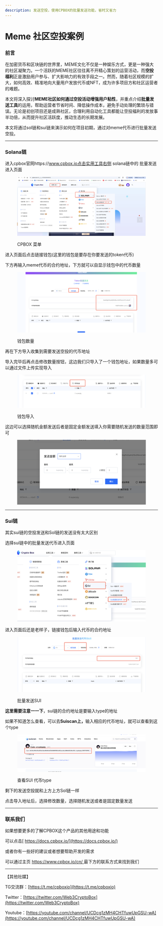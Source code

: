```yaml
---
description: 发送空投，使用CPBOX的批量发送功能，省时又省力
---
```


# Meme 社区空投案例

### 前言

在加密货币和区块链的世界里，MEME文化不仅是一种娱乐方式，更是一种强大的社区凝聚力。一个活跃的MEME社区往往离不开精心策划的运营活动，而**空投福利**正是激励用户参与、扩大影响力的有效手段之一。然而，随着社区规模的扩大，如何高效、精准地向大量用户发放代币或NFT，成为许多项目方和社区运营者的难题。

本文将深入探讨**MEME社区如何通过空投活动增强用户粘性**，并重点介绍**批量发送工具**的运用，帮助运营者节省时间、降低操作成本，避免手动处理的繁琐与错误。无论是初创项目还是成熟社区，合理利用自动化工具都能让空投福利的发放事半功倍，从而提升社区活跃度，推动生态的长期发展。

本文将通过sol链和sui链来演示如何在项目初期，通过对meme代币进行批量发送空投。

***

### Solana链

进入cpbox官网https://www.cpbox.io点击实用工具右侧 solana链中的 批量发送进入页面

<figure><img src="../.gitbook/assets/image (1) (1) (1) (1).png" alt=""><figcaption><p>CPBOX 菜单</p></figcaption></figure>

进入页面后点击链接钱包(这里的钱包是要存在你要发送的token代币)

下方再输入meme代币的合约地址，下方就可以自显示钱包中的代币数量

<figure><img src="../.gitbook/assets/image (1) (1) (1) (1) (1).png" alt=""><figcaption><p>钱包数量</p></figcaption></figure>

再在下方导入收集到需要发送空投的代币地址

导入完毕后再点击修改数量按钮，这边我们只导入了一个钱包地址，如果数量多可以通过文件上传实现导入

<figure><img src="../.gitbook/assets/image (2) (1).png" alt=""><figcaption><p>钱包导入</p></figcaption></figure>

这边可以选择随机金额发送后者是固定金额发送填入你需要随机发送的数量范围即可

<figure><img src="../.gitbook/assets/image (3).png" alt=""><figcaption></figcaption></figure>

***

### Sui链

其实sui链的空投发送和Sol链的发送没有太大区别

选择sui链中的批量发送代币进入页面



<figure><img src="../.gitbook/assets/image (4).png" alt=""><figcaption></figcaption></figure>

进入页面后还是老样子，链接钱包后输入代币的合约地址

<figure><img src="../.gitbook/assets/image (5).png" alt=""><figcaption><p>批量发送SUI</p></figcaption></figure>

**这里需要注意一一下**，sui链的合约地址是要输入type的地址

如果不知道怎么查看，可以去**Suiscan上，**&#x8F93;入相应的代币地址，就可以查看到这个type

<figure><img src="../.gitbook/assets/image (6).png" alt=""><figcaption><p>查看SUI 代币type</p></figcaption></figure>

剩下的发送空投就和上方上方Sol链一样

点击导入地址后，选择修改数量，选择随机发送或者是固定数量发送

***

### 联系我们

如果想要更多的了解CPBOX这个产品的其他用途和功能

可以点击[ https://docs.cpbox.io/](https://docs.cpbox.io/)

或者你有一些好的建议或者想要帮助开发的需求

可以通过主页 [https://www.cpbox.io/cn/ ](https://www.cpbox.io/cn/)最下方的联系方式来找到我们

***

【其他社媒】

TG交流群：[https://t.me/cpboxio](https://t.me/cpboxio)

Twitter：[https://twitter.com/Web3CryptoBox](https://twitter.com/Web3CryptoBox)

Youtube：[https://youtube.com/channel/UCDcg1zMH4CHTfuwUpGSU-wA](https://youtube.com/channel/UCDcg1zMH4CHTfuwUpGSU-wA)
